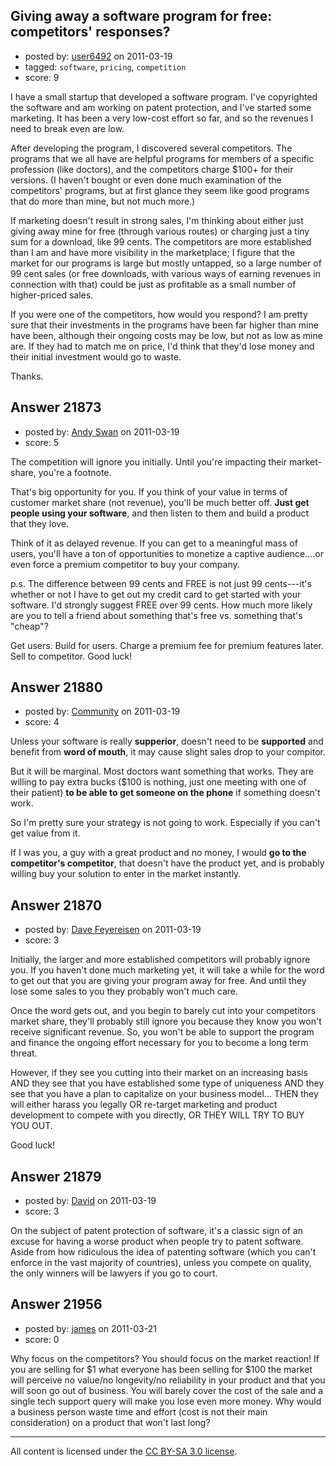 ## Giving away a software program for free: competitors' responses?

- posted by: [user6492](https://stackexchange.com/users/-1/6492-user6492) on 2011-03-19
- tagged: `software`, `pricing`, `competition`
- score: 9

I have a small startup that developed a software program. I've copyrighted the software and am working on patent protection, and I've started some marketing.  It has been a very low-cost effort so far, and so the revenues I need to break even are low.

After developing the program, I discovered several competitors.  The programs that we all have are helpful programs for members of a specific profession (like doctors), and the competitors charge $100+ for their versions.  (I haven't bought or even done much examination of the competitors' programs, but at first glance they seem like good programs that do more than mine, but not much more.)

If marketing doesn't result in strong sales, I'm thinking about either just giving away mine for free (through various routes) or charging just a tiny sum for a download, like 99 cents.  The competitors are more established than I am and have more visibility in the marketplace; I figure that the market for our programs is large but mostly untapped, so a large number of 99 cent sales (or free downloads, with various ways of earning revenues in connection with that) could be just as profitable as a small number of higher-priced sales.

If you were one of the competitors, how would you respond?  I am pretty sure that their investments in the programs have been far higher than mine have been, although their ongoing costs may be low, but not as low as mine are.  If they had to match me on price, I'd think that they'd lose money and their initial investment would go to waste.

Thanks.


## Answer 21873

- posted by: [Andy Swan](https://stackexchange.com/users/-1/8683-andy-swan) on 2011-03-19
- score: 5

The competition will ignore you initially.  Until you're impacting their market-share, you're a footnote.  

That's big opportunity for you.  If you think of your value in terms of customer market share (not revenue), you'll be much better off.  **Just get people using your software**, and then listen to them and build a product that they love.  

Think of it as delayed revenue.  If you can get to a meaningful mass of users, you'll have a ton of opportunities to monetize a captive audience....or even force a premium competitor to buy your company.

p.s.  The difference between 99 cents and FREE is not just 99 cents---it's whether or not I have to get out my credit card to get started with your software.  I'd strongly suggest FREE over 99 cents.  How much more likely are you to tell a friend about something that's free vs. something that's "cheap"?

Get users.  Build for users.  Charge a premium fee for premium features later.  Sell to competitor.  Good luck!


## Answer 21880

- posted by: [Community](https://stackexchange.com/users/-1/-1-community) on 2011-03-19
- score: 4

Unless your software is really **supperior**, doesn't need to be **supported** and benefit from **word of mouth**, it may cause slight sales drop to your compitor.

But it will be marginal. Most doctors want something that works. They are willing to pay extra bucks ($100 is nothing, just one meeting with one of their patient) **to be able to get someone on the phone** if something doesn't work.

So I'm pretty sure your strategy is not going to work. Especially if you can't get value from it.

If I was you, a guy with a great product and no money, I would **go to the competitor's competitor**, that doesn't have the product yet, and is probably willing buy your solution to enter in the market instantly.


## Answer 21870

- posted by: [Dave Feyereisen](https://stackexchange.com/users/-1/8565-dave-feyereisen) on 2011-03-19
- score: 3

Initially, the larger and more established competitors will probably ignore you.  If you haven't done much marketing yet, it will take a while for the word to get out that you are giving your program away for free.  And until they lose some sales to you they probably won't much care.  

Once the word gets out, and you begin to barely cut into your competitors market share, they'll probably still ignore you because they know you won't receive significant revenue.  So, you won't be able to support the program and finance the ongoing effort necessary for you to become a long term threat.

However, if they see you cutting into their market on an increasing basis AND they see that you have established some type of uniqueness AND they see that you have a plan to capitalize on your business model...  THEN they will either harass you legally OR re-target marketing and product development to compete with you directly, OR THEY WILL TRY TO BUY YOU OUT.

Good luck!


## Answer 21879

- posted by: [David](https://stackexchange.com/users/-1/5460-david) on 2011-03-19
- score: 3

On the subject of patent protection of software, it's a classic sign of an excuse for having a worse product when people try to patent software. Aside from how ridiculous the idea of patenting software (which you can't enforce in the vast majority of countries), unless you compete on quality, the only winners will be lawyers if you go to court.


## Answer 21956

- posted by: [james](https://stackexchange.com/users/-1/5800-james) on 2011-03-21
- score: 0

Why focus on the competitors? You should focus on the market reaction! If you are selling for $1 what everyone has been selling for $100 the market will perceive no value/no longevity/no reliability in your product and that you will soon go out of business. You will barely cover the cost of the sale and a single tech support query will make you lose even more money.  Why would a business person waste time and effort (cost is not their main consideration) on a product that won't last long?



---

All content is licensed under the [CC BY-SA 3.0 license](https://creativecommons.org/licenses/by-sa/3.0/).
